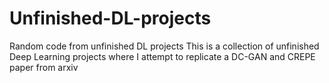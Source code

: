 # Unfinished-DL-projects
Random code from unfinished DL projects
This is a collection of unfinished Deep Learning projects where I attempt to replicate a DC-GAN and CREPE paper from arxiv
